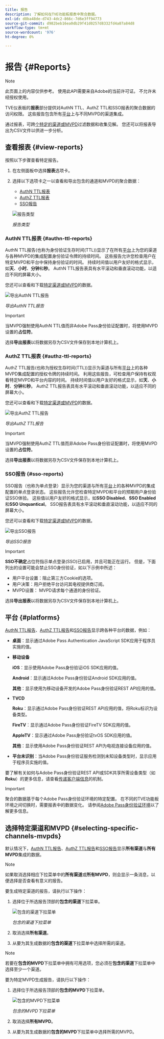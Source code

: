 ```yaml
---
title: 报告
description: 了解如何在TVE功能板报表中聚合数据。
exl-id: d8ba48de-d743-4dc2-866c-7d6e3ff94773
source-git-commit: d982beb16ea0db29f41d0257d8332fd4a07a84d8
workflow-type: tm+mt
source-wordcount: '976'
ht-degree: 0%

---
```


# 报告 {#Reports}

>[!NOTE]
>
>此页面上的内容仅供参考。 使用此API需要来自Adobe的当前许可证。 不允许未经授权使用。

TVE仪表板的&#x200B;**报表**&#x200B;部分提供对AuthN TTL、AuthZ TTL和SSO报表的聚合数据的访问权限。 这些报告包含所有[平台](#platforms)上与不同MVPD的渠道集成。

通过报表，可跨[个特定的渠道或MVPD](#selecting-specific-channels-mvpds)过滤数据和收集见解。 您还可以将报表导出为CSV文件以供进一步分析。

## 查看报表 {#view-reports}

按照以下步骤查看特定报告。

1. 在左侧面板中选择&#x200B;**报表**&#x200B;选项卡。
1. 选择以下选项卡之一以查看和导出包含的通道和MVPD的聚合数据：
   * [AuthN TTL报表](#authn-ttl-reports)
   * [AuthZ TTL报表](#authz-ttl-reports)
   * [SSO报告](#sso-reports)

   ![报告类型](../assets/tve-dashboard/new-tve-dashboard/reports/reports-tabs-view.png)

   *报告类型*

### AuthN TTL报表 {#authn-ttl-reports}

AuthN TTL报告(也称为身份验证生存时间(TTL))显示了在所有[平台](#platforms)上为您的渠道与各种MVPD的集成配置身份验证令牌的持续时间。 这些报告允许您检查用户在特定MVPD和平台中保持身份验证的时间。 持续时间值以用户友好的格式显示，如&#x200B;**天**、**小时**、**分钟**&#x200B;和&#x200B;**秒**。 AuthN TTL报告表具有水平滚动和垂直滚动功能，以适应不同的屏幕大小。

您还可以查看和下载[特定渠道或MVPD](#selecting-specific-channels-mvpds)的数据。

![导出AuthN TTL报告](../assets/tve-dashboard/new-tve-dashboard/reports/reports-authn-ttl-export-button.png)

*导出AuthN TTL报告*

>[!IMPORTANT]
>
> 当MVPD强制使用AuthN TTL值而非Adobe Pass身份验证配置时，将使用MVPD设置的&#x200B;**占位符**。

选择&#x200B;**导出报表**&#x200B;以将数据另存为CSV文件保存到本地计算机上。

### AuthZ TTL报表 {#authz-ttl-reports}

AuthZ TTL报告(也称为授权生存时间(TTL))显示为渠道与所有[平台](#platforms)上的各种MVPD集成配置的授权令牌的持续时间。 利用这些报告，可检查用户保持有权观看特定MVPD和平台内容的时间。 持续时间值以用户友好的格式显示，如&#x200B;**天**、**小时**、**分钟**&#x200B;和&#x200B;**秒**。 AuthZ TTL报告表具有水平滚动和垂直滚动功能，以适应不同的屏幕大小。

您还可以查看和下载[特定渠道或MVPD](#selecting-specific-channels-mvpds)的数据。

![导出AuthZ TTL报告](../assets/tve-dashboard/new-tve-dashboard/reports/reports-authz-ttl-export-button.png)

*导出AuthZ TTL报告*

>[!IMPORTANT]
>
> 当MVPD强制使用AuthZ TTL值而非Adobe Pass身份验证配置时，将使用MVPD设置的&#x200B;**占位符**。

选择&#x200B;**导出报表**&#x200B;以将数据另存为CSV文件保存到本地计算机上。

### SSO报告 {#sso-reports}

SSO报告（也称为单点登录）显示为您的渠道与所有[平台](#platforms)上的各种MVPD的集成配置的单点登录状态。 这些报告允许您检查特定MVPD和平台的预期用户身份验证SSO体验。 这些值以用户友好的格式显示，如&#x200B;**SSO Disabled**、**SSO Enabled**&#x200B;和&#x200B;**SSO Unquantical**。 SSO报告表具有水平滚动和垂直滚动功能，以适应不同的屏幕大小。

您还可以查看和下载[特定渠道或MVPD](#selecting-specific-channels-mvpds)的数据。

![导出SSO报告](../assets/tve-dashboard/new-tve-dashboard/reports/reports-sso-export-button.png)

*导出SSO报告*

>[!IMPORTANT]
>
> **SSO不确定**&#x200B;占位符指示单点登录(SSO)已启用，并且可能正在运行。 但是，下面列出的设置可能会禁止SSO身份验证，如以下示例中所述：
>
> * 用户平台设置：阻止第三方Cookie的选项。
> * 用户决策：用户拒绝平台访问其电视提供商订阅。
> * MVPD设置： MVPD请求每个通道的身份验证。

选择&#x200B;**导出报表**&#x200B;以将数据另存为CSV文件保存到本地计算机上。

## 平台 {#platforms}

[AuthN TTL报告](#authn-ttl-reports)、[AuthZ TTL报告](#authz-ttl-reports)和[SSO报告](#sso-reports)显示跨各种平台的数据，例如：

* **桌面**：显示通过Adobe Pass Authentication JavaScript SDK应用于程序员实施的值。

* **移动设备**

  **iOS**：显示使用Adobe Pass身份验证iOS SDK应用的值。

  **Android**：显示通过Adobe Pass身份验证Android SDK应用的值。

  **其他**：显示使用为移动设备开发的Adobe Pass身份验证REST API应用的值。

* **TVCD**

  **Roku**：显示通过Adobe Pass身份验证REST API应用的值，将Roku标识为设备类型。

  **FireTV**：显示通过Adobe Pass身份验证FireTV SDK应用的值。

  **AppleTV**：显示通过Adobe Pass身份验证tvOS SDK应用的值。

  **其他**：显示使用Adobe Pass身份验证REST API为电视连接设备应用的值。

* **平台未识别**：当Adobe Pass身份验证服务检测到未知设备类型时，显示应用于程序员实施的值。

要了解有关如何与Adobe Pass身份验证REST API或SDK共享所需设备类型（如&#x200B;**Roku**）的更多信息，请查看[传递客户端信息](/help/authentication/integration-guide-programmers/passing-client-information-device-connection-and-application.md)的机制。

>[!IMPORTANT]
>
> 聚合的数据基于每个Adobe Pass身份验证环境的特定配置。 在不同的TVE功能板环境之间切换时，需要报表中的数据变化。 请参阅[Adobe Pass身份验证环境](/help/authentication/user-guide-tve-dashboard/tve-dashboard-environments.md)以了解更多信息。

## 选择特定渠道和MVPD {#selecting-specific-channels-mvpds}

默认情况下，[AuthN TTL报告](#authn-ttl-reports)、[AuthZ TTL报告](#authz-ttl-reports)和[SSO报告](#sso-reports)显示&#x200B;**所有渠道**&#x200B;与&#x200B;**所有MVPD**&#x200B;集成的数据。

>[!NOTE]
>
> 如果取消选择相应下拉菜单中的&#x200B;**所有渠道**&#x200B;或&#x200B;**所有MVPD**，则会显示一条消息，以便选择是否查看有意义的报告。

要生成特定渠道的报告，请执行以下操作：

1. 选择位于所选报告顶部的&#x200B;**包含的渠道**&#x200B;下拉菜单。

   ![包含的渠道下拉菜单](../assets/tve-dashboard/new-tve-dashboard/reports/reports-included-channels-menu.png)

   *包含的渠道下拉菜单*

1. 取消选择&#x200B;**所有渠道**。

1. 从要为其生成数据的&#x200B;**包含的渠道**&#x200B;下拉菜单中选择所需的渠道。

>[!NOTE]
>
> 若要在&#x200B;**包含的MVPD**&#x200B;下拉菜单中拥有可用选项，您必须在&#x200B;**包含的渠道**&#x200B;下拉菜单中选择至少一个渠道。

要为特定MVPD生成报告，请执行以下操作：

1. 选择位于所选报告顶部的&#x200B;**包含的MVPD**&#x200B;下拉菜单。

   ![包含的MVPD下拉菜单](../assets/tve-dashboard/new-tve-dashboard/reports/reports-included-mvpds-menu.png)

   *包含的MVPD下拉菜单*

1. 取消选择&#x200B;**所有MVPD**。

1. 从要为其生成数据的&#x200B;**包含的MVPD**&#x200B;下拉菜单中选择所需的MVPD。
